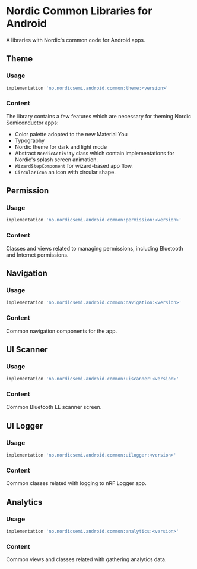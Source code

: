 # Nordic Common Libraries for Android
A libraries with Nordic's common code for Android apps.

## Theme

### Usage
```groovy
implementation 'no.nordicsemi.android.common:theme:<version>'
```

### Content
The library contains a few features which are necessary for theming Nordic Semiconductor apps:

* Color palette adopted to the new Material You
* Typography
* Nordic theme for dark and light mode
* Abstract `NordicActivity` class which contain implementations for Nordic's splash screen animation.
* `WizardStepComponent` for wizard-based app flow.
* `CircularIcon` an icon with circular shape.

## Permission

### Usage
```groovy
implementation 'no.nordicsemi.android.common:permission:<version>'
```

### Content
Classes and views related to managing permissions, including Bluetooth and Internet permissions.

## Navigation

### Usage
```groovy
implementation 'no.nordicsemi.android.common:navigation:<version>'
```

### Content
Common navigation components for the app.

## UI Scanner

### Usage
```groovy
implementation 'no.nordicsemi.android.common:uiscanner:<version>'
```

### Content
Common Bluetooth LE scanner screen.

## UI Logger

### Usage
```groovy
implementation 'no.nordicsemi.android.common:uilogger:<version>'
```

### Content
Common classes related with logging to nRF Logger app.

## Analytics

### Usage
```groovy
implementation 'no.nordicsemi.android.common:analytics:<version>'
```

### Content
Common views and classes related with gathering analytics data.



